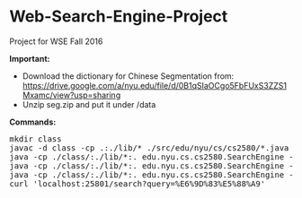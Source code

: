 # Web-Search-Engine-Project
Project for WSE Fall 2016

**Important:**
- Download the dictionary for Chinese Segmentation from: https://drive.google.com/a/nyu.edu/file/d/0B1qSIaOCgo5FbFUxS3ZZS1Mxamc/view?usp=sharing
- Unzip seg.zip and put it under /data

**Commands:**
<pre>mkdir class
javac -d class -cp .:./lib/* ./src/edu/nyu/cs/cs2580/*.java
java -cp ./class/:./lib/*:. edu.nyu.cs.cs2580.SearchEngine --mode=crawl --options=conf/engine.conf
java -cp ./class/:./lib/*:. edu.nyu.cs.cs2580.SearchEngine --mode=index --options=conf/engine.conf
java -cp ./class/:./lib/*:. edu.nyu.cs.cs2580.SearchEngine --mode=serve --port=25801 --options=conf/engine.conf
curl 'localhost:25801/search?query=%E6%9D%83%E5%88%A9'</pre> 
